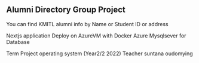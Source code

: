 ## Alumni Directory Group Project
You can find KMITL alumni info by Name or Student ID or address

Nextjs application Deploy on AzureVM with Docker 
Azure Mysqlsever for Database


Term Project operating system (Year2/2 2022) 
Teacher suntana oudomying 
